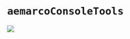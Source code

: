 # `aemarcoConsoleTools`

<a href=https://www.nuget.org/packages/aemarcoConsoleTools><img src="https://buildstats.info/nuget/aemarcoConsoleTools"> </a><br/>
